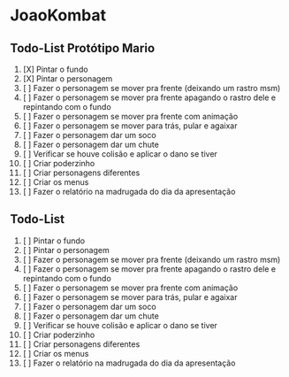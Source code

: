 # JoaoKombat

## Todo-List Protótipo Mario

1. [X] Pintar o fundo 
2. [X] Pintar o personagem 
3. [ ] Fazer o personagem se mover pra frente (deixando um rastro msm)
4. [ ] Fazer o personagem se mover pra frente apagando o rastro dele e repintando com o fundo
5. [ ] Fazer o personagem se mover pra frente com animação
6. [ ] Fazer o personagem se mover para trás, pular e agaixar
7. [ ] Fazer o personagem dar um soco
8. [ ] Fazer o personagem dar um chute
9. [ ] Verificar se houve colisão e aplicar o dano se tiver
10. [ ] Criar poderzinho
11. [ ] Criar personagens diferentes
12. [ ] Criar os menus
13. [ ] Fazer o relatório na madrugada do dia da apresentação

## Todo-List

1. [ ] Pintar o fundo 
2. [ ] Pintar o personagem 
3. [ ] Fazer o personagem se mover pra frente (deixando um rastro msm)
4. [ ] Fazer o personagem se mover pra frente apagando o rastro dele e repintando com o fundo
5. [ ] Fazer o personagem se mover pra frente com animação
6. [ ] Fazer o personagem se mover para trás, pular e agaixar
7. [ ] Fazer o personagem dar um soco
8. [ ] Fazer o personagem dar um chute
9. [ ] Verificar se houve colisão e aplicar o dano se tiver
10. [ ] Criar poderzinho
11. [ ] Criar personagens diferentes
12. [ ] Criar os menus
13. [ ] Fazer o relatório na madrugada do dia da apresentação